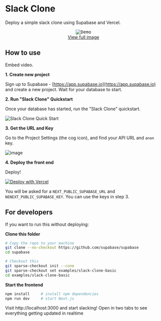 # Slack Clone

Deploy a simple slack clone using Supabase and Vercel.

<p align="center">
<kbd>
<img src="https://media.giphy.com/media/J07U8iblJhlKDqZOxV/giphy.gif" alt="Demo"/>
</kbd>
<br />
<a href="https://media.giphy.com/media/J07U8iblJhlKDqZOxV/source.gif">View full image</a>
</p>


## How to use

Embed video.

**1. Create new project**

Sign up to Supabase - [https://app.supabase.io](https://app.supabase.io) and create a new project. Wait for your database to start.

**2. Run "Slack Clone" Quickstart**

Once your database has started, run the "Slack Clone" quickstart.

![Slack Clone Quick Start](https://user-images.githubusercontent.com/10214025/88916135-1b1d7a00-d298-11ea-82e7-e2c18314e805.png)

**3. Get the URL and Key**

Go to the Project Settings (the cog icon), and find your API URL and `anon` key.

![image](https://user-images.githubusercontent.com/10214025/88916245-528c2680-d298-11ea-8a71-708f93e1ce4f.png)

**4. Deploy the front end**

Deploy!

[![Deploy with Vercel](https://vercel.com/button)](https://vercel.com/import/git?s=https%3A%2F%2Fgithub.com%2Fsupabase%2Fsupabase%2Ftree%2Fmaster%2Fexamples%2Fslack-clone&env=NEXT_PUBLIC_SUPABASE_URL,NEXT_PUBLIC_SUPABASE_KEY&envDescription=Find%20the%20Supabase%20URL%20and%20key%20in%20the%20your%20auto-generated%20docs%20at%20app.supabase.io&project-name=supabase-slack-clone&repo-name=supabase-slack-clone)

You will be asked for a `NEXT_PUBLIC_SUPABASE_URL` and `NENEXT_PUBLIC_SUPABASE_KEY`. You can use the keys in step 3.


## For developers

If you want to run this without deploying: 

**Clone this folder**

```sh
# Copy the repo to your machine
git clone --no-checkout https://github.com/supabase/supabase
cd supabase

# Checkout this 
git sparse-checkout init --cone
git sparse-checkout set examples/slack-clone-basic
cd examples/slack-clone-basic
```

**Start the frontend**

```sh
npm install     # install npm dependencies
npm run dev     # start Next.js
```

Visit http://localhost:3000 and start slacking! Open in two tabs to see everything getting updated in realtime

